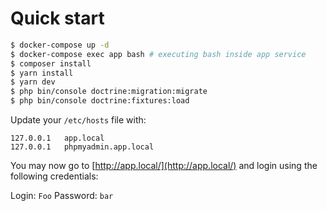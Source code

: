 
# Quick start

```bash
$ docker-compose up -d
$ docker-compose exec app bash # executing bash inside app service
$ composer install
$ yarn install
$ yarn dev
$ php bin/console doctrine:migration:migrate
$ php bin/console doctrine:fixtures:load
```

Update your `/etc/hosts` file with:

```
127.0.0.1   app.local
127.0.0.1   phpmyadmin.app.local
```

You may now go to [http://app.local/](http://app.local/) and
login using the following credentials:

Login: `Foo`
Password: `bar`
